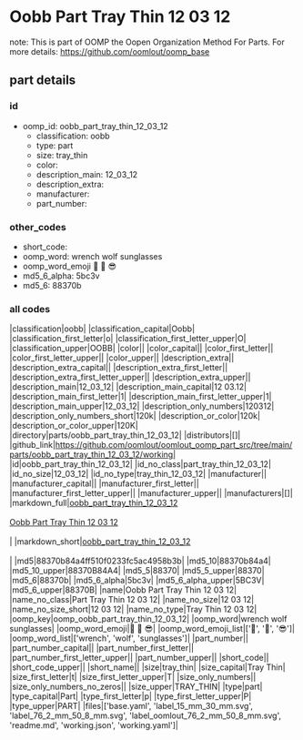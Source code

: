 # Oobb Part Tray Thin 12 03 12  

note: This is part of OOMP the Oopen Organization Method For Parts. For more details: https://github.com/oomlout/oomp_base

##  part details





### id
* oomp_id: oobb_part_tray_thin_12_03_12
  * classification: oobb
  * type: part
  * size: tray_thin
  * color: 
  * description_main: 12_03_12
  * description_extra: 
  * manufacturer: 
  * part_number: 

### other_codes
* short_code: 
* oomp_word: wrench wolf sunglasses
* oomp_word_emoji :wrench: :wolf: :sunglasses:
* md5_6_alpha: 5bc3v
* md5_6: 88370b

### all codes 
|classification|oobb|
|classification_capital|Oobb|
|classification_first_letter|o|
|classification_first_letter_upper|O|
|classification_upper|OOBB|
|color||
|color_capital||
|color_first_letter||
|color_first_letter_upper||
|color_upper||
|description_extra||
|description_extra_capital||
|description_extra_first_letter||
|description_extra_first_letter_upper||
|description_extra_upper||
|description_main|12_03_12|
|description_main_capital|12 03.12|
|description_main_first_letter|1|
|description_main_first_letter_upper|1|
|description_main_upper|12_03_12|
|description_only_numbers|120312|
|description_only_numbers_short|120k|
|description_or_color|120k|
|description_or_color_upper|120K|
|directory|parts/oobb_part_tray_thin_12_03_12|
|distributors|[]|
|github_link|https://github.com/oomlout/oomlout_oomp_part_src/tree/main/parts/oobb_part_tray_thin_12_03_12/working|
|id|oobb_part_tray_thin_12_03_12|
|id_no_class|part_tray_thin_12_03_12|
|id_no_size|12_03_12|
|id_no_type|tray_thin_12_03_12|
|manufacturer||
|manufacturer_capital||
|manufacturer_first_letter||
|manufacturer_first_letter_upper||
|manufacturer_upper||
|manufacturers|[]|
|markdown_full|[oobb_part_tray_thin_12_03_12](https://github.com/oomlout/oomlout_oomp_part_src/tree/main/parts/oobb_part_tray_thin_12_03_12/working)<br>[](https://github.com/oomlout/oomlout_oomp_part_src/tree/main/parts/oobb_part_tray_thin_12_03_12/working)<br>[Oobb Part Tray Thin 12 03 12](https://github.com/oomlout/oomlout_oomp_part_src/tree/main/parts/oobb_part_tray_thin_12_03_12/working)<br><br>|
|markdown_short|[oobb_part_tray_thin_12_03_12](https://github.com/oomlout/oomlout_oomp_part_src/tree/main/parts/oobb_part_tray_thin_12_03_12/working)<br><br>|
|md5|88370b84a4ff510f0233fc5ac4958b3b|
|md5_10|88370b84a4|
|md5_10_upper|88370B84A4|
|md5_5|88370|
|md5_5_upper|88370|
|md5_6|88370b|
|md5_6_alpha|5bc3v|
|md5_6_alpha_upper|5BC3V|
|md5_6_upper|88370B|
|name|Oobb Part Tray Thin 12 03 12|
|name_no_class|Part Tray Thin 12 03 12|
|name_no_size|12 03 12|
|name_no_size_short|12 03 12|
|name_no_type|Tray Thin 12 03 12|
|oomp_key|oomp_oobb_part_tray_thin_12_03_12|
|oomp_word|wrench wolf sunglasses|
|oomp_word_emoji|:wrench: :wolf: :sunglasses:|
|oomp_word_emoji_list|[':wrench:', ':wolf:', ':sunglasses:']|
|oomp_word_list|['wrench', 'wolf', 'sunglasses']|
|part_number||
|part_number_capital||
|part_number_first_letter||
|part_number_first_letter_upper||
|part_number_upper||
|short_code||
|short_code_upper||
|short_name||
|size|tray_thin|
|size_capital|Tray Thin|
|size_first_letter|t|
|size_first_letter_upper|T|
|size_only_numbers||
|size_only_numbers_no_zeros||
|size_upper|TRAY_THIN|
|type|part|
|type_capital|Part|
|type_first_letter|p|
|type_first_letter_upper|P|
|type_upper|PART|
|files|['base.yaml', 'label_15_mm_30_mm.svg', 'label_76_2_mm_50_8_mm.svg', 'label_oomlout_76_2_mm_50_8_mm.svg', 'readme.md', 'working.json', 'working.yaml']|
